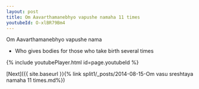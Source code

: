 ```yaml
---
layout: post
title: Om Aavarthamanebhyo vapushe namaha 11 times
youtubeId: O-xlBR79Bm4
---
```

 
 
Om Aavarthamanebhyo vapushe nama 
 
 -  Who gives bodies for those who take birth several times 
 
  
 
  
 
 
 
 
 
 


{% include youtubePlayer.html id=page.youtubeId %}
 
[Next]({{ site.baseurl }}{% link  split1/_posts/2014-08-15-Om vasu sreshtaya namaha 11 times.md%})
 
